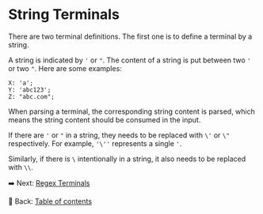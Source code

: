 # String Terminals

There are two terminal definitions.
The first one is to define a terminal by a string.

A string is indicated by `'` or `"`.
The content of a string is put between two `'` or two `"`.
Here are some examples:

```text
X: 'a';
Y: 'abc123';
Z: "abc.com";
```

When parsing a terminal, the corresponding string content is parsed, which means the string content should be consumed in the input.

If there are `'` or `"` in a string, they needs to be replaced with `\'` or `\"` respectively.
For example, `'\''` represents a single `'`.

Similarly, if there is `\` intentionally in a string, it also needs to be replaced with `\\`.

:arrow_right:  Next: [Regex Terminals](./regex_terminals.md)

:blue_book: Back: [Table of contents](./../README.md)
